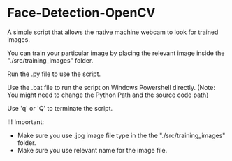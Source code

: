 # Face-Detection-OpenCV
A simple script that allows the native machine webcam to look for trained images. 

You can train your particular image by placing the relevant image inside the "./src/training_images" folder.

Run the .py file to use the script.

Use the .bat file to run the script on Windows Powershell directly. (Note: You might need to change the Python Path and the source code path)

Use 'q' or 'Q' to terminate the script.

!!! Important:
- Make sure you use .jpg image file type in the the "./src/training_images" folder.
- Make sure you use relevant name for the image file.

